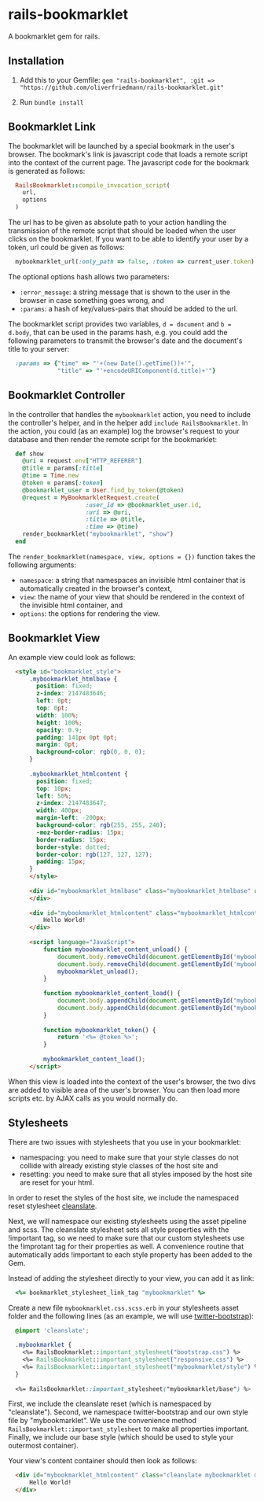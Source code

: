 rails-bookmarklet
=================

A bookmarklet gem for rails.


## Installation

1.  Add this to your Gemfile: ```gem "rails-bookmarklet", :git => "https://github.com/oliverfriedmann/rails-bookmarklet.git"```

2.  Run ```bundle install```


## Bookmarklet Link

The bookmarklet will be launched by a special bookmark in the user's browser.
The bookmark's link is javascript code that loads a remote script into the context of the current page.
The javascript code for the bookmark is generated as follows:

  ```ruby
    RailsBookmarklet::compile_invocation_script(
      url,
      options
    )
  ```

The url has to be given as absolute path to your action handling the transmission of the remote script that should be loaded when the user clicks on the bookmarklet.
If you want to be able to identify your user by a token, url could be given as follows:

  ```ruby
    mybookmarklet_url(:only_path => false, :token => current_user.token)
  ```
    
The optional options hash allows two parameters:

- ```:error_message```: a string message that is shown to the user in the browser in case something goes wrong, and
- ```:params```: a hash of key/values-pairs that should be added to the url.

The bookmarklet script provides two variables, ```d = document``` and ```b = d.body```, that can be used in the params hash, e.g. you could add the following parameters to transmit the browser's date and the document's title to your server:

  ```ruby
    :params => {"time" => "'+(new Date().getTime())+'",
                "title" => "'+encodeURIComponent(d.title)+'"}
  ```


## Bookmarklet Controller

In the controller that handles the ```mybookmarklet``` action, you need to include the controller's helper, and in the helper add ```include RailsBookmarklet```.
In the action, you could (as an example) log the browser's request to your database and then render the remote script for the bookmarklet:

  ```ruby
    def show
      @uri = request.env["HTTP_REFERER"]
      @title = params[:title]
      @time = Time.new
      @token = params[:token]
      @bookmarklet_user = User.find_by_token(@token)
      @request = MyBookmarkletRequest.create(
                        :user_id => @bookmarklet_user.id,
                        :uri => @uri,
                        :title => @title,
                        :time => @time)      
      render_bookmarklet("mybookmarklet", "show")
    end
  ```
    
The ```render_bookmarklet(namespace, view, options = {})``` function takes the following arguments:
- ```namespace```: a string that namespaces an invisible html container that is automatically created in the browser's context,
- ```view```: the name of your view that should be rendered in the context of the invisible html container, and
- ```options```: the options for rendering the view.


## Bookmarklet View

An example view could look as follows:

  ```html
  	<style id="bookmarklet_style">
		.mybookmarklet_htmlbase {
		  position: fixed;
		  z-index: 2147483646;
		  left: 0pt;
		  top: 0pt;
		  width: 100%;
		  height: 100%;
		  opacity: 0.9;
		  padding: 141px 0pt 0pt;
		  margin: 0pt;
		  background-color: rgb(0, 0, 0);
		}
		
		.mybookmarklet_htmlcontent {
		  position: fixed;
		  top: 10px;
		  left: 50%;
		  z-index: 2147483647;
		  width: 400px;
		  margin-left: -200px;
		  background-color: rgb(255, 255, 240);
		  -moz-border-radius: 15px;
		  border-radius: 15px;
		  border-style: dotted;
		  border-color: rgb(127, 127, 127);
		  padding: 15px;
		}
		</style>
		
		<div id="mybookmarklet_htmlbase" class="mybookmarklet_htmlbase" onclick="mybookmarklet_content_unload()">
		</div>
		
		<div id="mybookmarklet_htmlcontent" class="mybookmarklet_htmlcontent">
			Hello World!
		</div>
		
		<script language="JavaScript">
			function mybookmarklet_content_unload() {
				document.body.removeChild(document.getElementById('mybookmarklet_htmlcontent'));
				document.body.removeChild(document.getElementById('mybookmarklet_htmlbase'));
				mybookmarklet_unload();
			}
			
			function mybookmarklet_content_load() {
				document.body.appendChild(document.getElementById("mybookmarklet_htmlcontent"));
				document.body.appendChild(document.getElementById("mybookmarklet_htmlbase"));
			}
			
			function mybookmarklet_token() {
				return '<%= @token %>';
			}
			
			mybookmarklet_content_load();
		</script>
  ```
    
When this view is loaded into the context of the user's browser, the two divs are added to visible area of the user's browser.
You can then load more scripts etc. by AJAX calls as you would normally do.


## Stylesheets

There are two issues with stylesheets that you use in your bookmarklet:

- namespacing: you need to make sure that your style classes do not collide with already existing style classes of the host site and
- resetting: you need to make sure that all styles imposed by the host site are reset for your html.

In order to reset the styles of the host site, we include the namespaced reset stylesheet <a href="https://github.com/premasagar/cleanslate">cleanslate</a>.

Next, we will namespace our existing stylesheets using the asset pipeline and scss. The cleanslate stylesheet sets all style properties with the !important tag, so we need to make sure that our custom stylesheets use the !improtant tag for their properties as well.
A convenience routine that automatically adds !important to each style property has been added to the Gem.

Instead of adding the stylesheet directly to your view, you can add it as link:

  ```ruby
    <%= bookmarklet_stylesheet_link_tag "mybookmarklet" %>
  ```
  
Create a new file ```mybookmarklet.css.scss.erb``` in your stylesheets asset folder and the following lines (as an example, we will use <a href="https://github.com/anjlab/bootstrap-rails">twitter-bootstrap</a>):

  ```css
	@import 'cleanslate';
	
	.mybookmarklet {
	  <%= RailsBookmarklet::important_stylesheet("bootstrap.css") %>
	  <%= RailsBookmarklet::important_stylesheet("responsive.css") %>
	  <%= RailsBookmarklet::important_stylesheet("mybookmarklet/style") %>
	}
	
	<%= RailsBookmarklet::important_stylesheet("mybookmarklet/base") %>
  ```
  
First, we include the cleanslate reset (which is namespaced by "cleanslate"). Second, we namespace twitter-bootstrap and our own style file by "mybookmarklet". We use the convenience method ```RailsBookmarklet::important_stylesheet``` to make all properties important. Finally, we include our base style (which should be used to style your outermost container).

Your view's content container should then look as follows:

  ```html
	<div id="mybookmarklet_htmlcontent" class="cleanslate mybookmarklet mybookmarklet-base">
		Hello World!
	</div>
  ```
